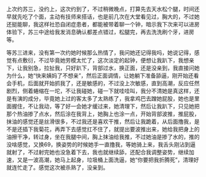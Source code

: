 上次约苏三，没约上，这次约到了，不过稍微晚点，打算先去天水松个腿，时间还早就先吃了个面，主动有技师来搭话，也是前几次在大堂看见过，胸大的，不过她还挺能聊，我这样社恐自闭症患者，都能被带着聊一个钟，暗示我下次来可以进房体验下，苏三中途给我发消息确认都差点错过，松腿完，再去洗洗刷个牙，进房等。

等苏三进来，没有第一次约她时候那么热情了，我问她还记得我吗，她说记得，感觉有点敷衍，不过毕竟她劳模太忙了，这次淡定的起钟，便想让我趴下，我想亲下，让我别急，拉扯我，只好趴下，背部过水，换正面，还是没亲到，我直接问她为什么，她“快来姨妈了不想亲”，然后正面调情，让她躺下准备舔逼，刚开始还看会手机，后面就开始抓我了，还是敏感的，不过没上次敏感，直到高潮，反应任然剧烈，侧着蜷缩在一坨，不让我碰她，碰一下就哇哇叫，我分不清她是真这样，还是有演的成分，毕竟她上过的客太多了太熟练了，我拿鸡巴去蹭她屁股，她也是里面握住，不让我动，等了好一会她才缓过来，她清理下，然后让我趴下，只见她把那个热油掺了点水，然后涂在我背上，她胸上也涂一点，开始背部波推，推屁股，抹油的感觉还是丝滑很多，不过我还是喜欢干推，然后让我跪着，从后面撸我，是不是还插下我菊花，再弄下去感觉扛不住了，就提出要波推出来，她给我把身上的油擦干净，转过身，坐在我腿中间，胸上抹油给我推，不过她油是掺了水的，推的没啥感觉，又换69，换姿势的时候她手一直撸我，等她骑上来，我舌头刚沾到逼就射了，不过射完她也没急着下去，我也就继续舔，还配合我调整姿势，继续加速，又是一波高潮，她马上起身，垃圾桶上面洗逼，她“你要把我折腾死”，清理好就连忙走了。感觉这次被杀熟了，没亲到。


